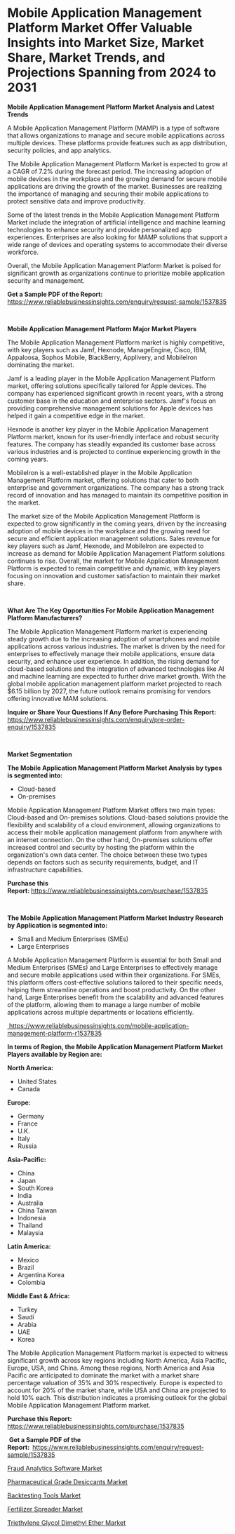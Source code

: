 <p><h1>Mobile Application Management Platform Market Offer Valuable Insights into Market Size, Market Share, Market Trends, and Projections Spanning from 2024 to 2031</h1></p><p><strong>Mobile Application Management Platform Market Analysis and Latest Trends</strong></p>
<p><p>A Mobile Application Management Platform (MAMP) is a type of software that allows organizations to manage and secure mobile applications across multiple devices. These platforms provide features such as app distribution, security policies, and app analytics.</p><p>The Mobile Application Management Platform Market is expected to grow at a CAGR of 7.2% during the forecast period. The increasing adoption of mobile devices in the workplace and the growing demand for secure mobile applications are driving the growth of the market. Businesses are realizing the importance of managing and securing their mobile applications to protect sensitive data and improve productivity.</p><p>Some of the latest trends in the Mobile Application Management Platform Market include the integration of artificial intelligence and machine learning technologies to enhance security and provide personalized app experiences. Enterprises are also looking for MAMP solutions that support a wide range of devices and operating systems to accommodate their diverse workforce.</p><p>Overall, the Mobile Application Management Platform Market is poised for significant growth as organizations continue to prioritize mobile application security and management.</p></p>
<p><strong>Get a Sample PDF of the Report:&nbsp;</strong> <a href="https://www.reliablebusinessinsights.com/enquiry/request-sample/1537835">https://www.reliablebusinessinsights.com/enquiry/request-sample/1537835</a></p>
<p>&nbsp;</p>
<p><strong>Mobile Application Management Platform Major Market Players</strong></p>
<p><p>The Mobile Application Management Platform market is highly competitive, with key players such as Jamf, Hexnode, ManageEngine, Cisco, IBM, Appaloosa, Sophos Mobile, BlackBerry, Applivery, and MobileIron dominating the market. </p><p>Jamf is a leading player in the Mobile Application Management Platform market, offering solutions specifically tailored for Apple devices. The company has experienced significant growth in recent years, with a strong customer base in the education and enterprise sectors. Jamf's focus on providing comprehensive management solutions for Apple devices has helped it gain a competitive edge in the market.</p><p>Hexnode is another key player in the Mobile Application Management Platform market, known for its user-friendly interface and robust security features. The company has steadily expanded its customer base across various industries and is projected to continue experiencing growth in the coming years.</p><p>MobileIron is a well-established player in the Mobile Application Management Platform market, offering solutions that cater to both enterprise and government organizations. The company has a strong track record of innovation and has managed to maintain its competitive position in the market.</p><p>The market size of the Mobile Application Management Platform is expected to grow significantly in the coming years, driven by the increasing adoption of mobile devices in the workplace and the growing need for secure and efficient application management solutions. Sales revenue for key players such as Jamf, Hexnode, and MobileIron are expected to increase as demand for Mobile Application Management Platform solutions continues to rise. Overall, the market for Mobile Application Management Platform is expected to remain competitive and dynamic, with key players focusing on innovation and customer satisfaction to maintain their market share.</p></p>
<p>&nbsp;</p>
<p><strong>What Are The Key Opportunities For Mobile Application Management Platform Manufacturers?</strong></p>
<p><p>The Mobile Application Management Platform market is experiencing steady growth due to the increasing adoption of smartphones and mobile applications across various industries. The market is driven by the need for enterprises to effectively manage their mobile applications, ensure data security, and enhance user experience. In addition, the rising demand for cloud-based solutions and the integration of advanced technologies like AI and machine learning are expected to further drive market growth. With the global mobile application management platform market projected to reach $6.15 billion by 2027, the future outlook remains promising for vendors offering innovative MAM solutions.</p></p>
<p><strong>Inquire or Share Your Questions If Any Before Purchasing This Report:</strong> <a href="https://www.reliablebusinessinsights.com/enquiry/pre-order-enquiry/1537835">https://www.reliablebusinessinsights.com/enquiry/pre-order-enquiry/1537835</a></p>
<p>&nbsp;</p>
<p><strong>Market Segmentation</strong></p>
<p><strong>The Mobile Application Management Platform Market Analysis by types is segmented into:</strong></p>
<p><ul><li>Cloud-based</li><li>On-premises</li></ul></p>
<p><p>Mobile Application Management Platform Market offers two main types: Cloud-based and On-premises solutions. Cloud-based solutions provide the flexibility and scalability of a cloud environment, allowing organizations to access their mobile application management platform from anywhere with an internet connection. On the other hand, On-premises solutions offer increased control and security by hosting the platform within the organization's own data center. The choice between these two types depends on factors such as security requirements, budget, and IT infrastructure capabilities.</p></p>
<p><strong>Purchase this Report:&nbsp;</strong><a href="https://www.reliablebusinessinsights.com/purchase/1537835">https://www.reliablebusinessinsights.com/purchase/1537835</a></p>
<p>&nbsp;</p>
<p><strong>The Mobile Application Management Platform Market Industry Research by Application is segmented into:</strong></p>
<p><ul><li>Small and Medium Enterprises (SMEs)</li><li>Large Enterprises</li></ul></p>
<p><p>A Mobile Application Management Platform is essential for both Small and Medium Enterprises (SMEs) and Large Enterprises to effectively manage and secure mobile applications used within their organizations. For SMEs, this platform offers cost-effective solutions tailored to their specific needs, helping them streamline operations and boost productivity. On the other hand, Large Enterprises benefit from the scalability and advanced features of the platform, allowing them to manage a large number of mobile applications across multiple departments or locations efficiently.</p></p>
<p><a href="https://www.reliablebusinessinsights.com/mobile-application-management-platform-r1537835">&nbsp;https://www.reliablebusinessinsights.com/mobile-application-management-platform-r1537835</a></p>
<p><strong>In terms of Region, the Mobile Application Management Platform Market Players available by Region are:</strong></p>
<p>
    <p> <strong> North America: </strong>
        <ul>
            <li>United States</li>
            <li>Canada</li>
        </ul>
        </p> 
    <p> <strong> Europe: </strong>
        <ul>
            <li>Germany</li>
            <li>France</li>
            <li>U.K.</li>
            <li>Italy</li>
            <li>Russia</li>
        </ul>
        </p> 
    <p> <strong> Asia-Pacific: </strong>
        <ul>
            <li>China</li>
            <li>Japan</li>
            <li>South Korea</li>
            <li>India</li>
            <li>Australia</li>
            <li>China Taiwan</li>
            <li>Indonesia</li>
            <li>Thailand</li>
            <li>Malaysia</li>
        </ul>
        </p> 
    <p> <strong> Latin America: </strong>
        <ul>
            <li>Mexico</li>
            <li>Brazil</li>
            <li>Argentina Korea</li>
            <li>Colombia</li>
        </ul>
        </p> 
    <p> <strong> Middle East & Africa: </strong>
        <ul>
            <li>Turkey</li>
            <li>Saudi</li>
            <li>Arabia</li>
            <li>UAE</li>
            <li>Korea</li>
        </ul>
    </p>
    </p>
<p><p>The Mobile Application Management Platform market is expected to witness significant growth across key regions including North America, Asia Pacific, Europe, USA, and China. Among these regions, North America and Asia Pacific are anticipated to dominate the market with a market share percentage valuation of 35% and 30% respectively. Europe is expected to account for 20% of the market share, while USA and China are projected to hold 10% each. This distribution indicates a promising outlook for the global Mobile Application Management Platform market.</p></p>
<p><strong>Purchase this Report: </strong><a href="https://www.reliablebusinessinsights.com/purchase/1537835">https://www.reliablebusinessinsights.com/purchase/1537835</a></p>
<p>&nbsp;<strong>Get a Sample PDF of the Report:&nbsp;&nbsp;</strong><a href="https://www.reliablebusinessinsights.com/enquiry/request-sample/1537835">https://www.reliablebusinessinsights.com/enquiry/request-sample/1537835</a></p>
<p><strong></strong></p>
<p><p><a href="https://www.linkedin.com/pulse/fraud-analytics-software-market-investigation-industry-evolution-eoobf">Fraud Analytics Software Market</a></p><p><a href="https://medium.com/@carlahoustonh51/pharmaceutical-grade-desiccants-market-report-by-product-type-silica-gel-activated-alumina-carbon-e27bb2ab466a">Pharmaceutical Grade Desiccants Market</a></p><p><a href="https://github.com/globismark/Market-Research-Report-List-4/blob/main/backtesting-tools-market.md">Backtesting Tools Market</a></p><p><a href="https://www.linkedin.com/pulse/global-fertilizer-spreader-industry-research-report-competitive-nb6re">Fertilizer Spreader Market</a></p><p><a href="https://medium.com/@max.sanderson5645/global-triethylene-glycol-dimethyl-ether-market-size-share-analysis-by-product-type-by-0b58afb5f0b3">Triethylene Glycol Dimethyl Ether Market</a></p></p>